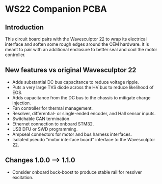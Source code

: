 # WS22 Companion PCBA

## Introduction
This circuit board pairs with the Wavesculptor 22 to wrap its electrical interface and soften some rough edges around the OEM hardware. It is meant to pair with an additional enclosure to better seal and cool the motor controller.

## New features vs original Wavesculptor 22
* Adds substantial DC bus capacitance to reduce voltage ripple.
* Puts a very large TVS diode across the HV bus to reduce likelihood of EOS.
* Adds capacitance from the DC bus to the chassis to mitigate charge injection.
* Fan controller for thermal management.
* Resolver, differential- or single-ended encoder, and Hall sensor inputs.
* Switchable CAN termination.
* Ethernet connection to onboard STM32.
* USB DFU or SWD programming.
* Ampseal connectors for motor and bus harness interfaces.
* Isolated pseudo "motor interface board" interface to the Wavesculptor 22.

## Changes 1.0.0 --> 1.1.0
* Consider onboard buck-boost to produce stable rail for resolver excitation.
